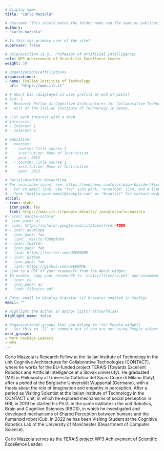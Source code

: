 ```yaml
---
# Display name
title: "Carlo Mazzola"

# Username (this should match the folder name and the name on publications)
authors:
- "carlo-mazzola"

# Is this the primary user of the site?
superuser: false

# Role/position (e.g., Professor of Artificial Intelligence)
role: WP3 Achievement of Scientific Excellence Leader
weight: 30

# Organizations/Affiliations
organizations:
- name: Italian Institute of Technology
  url: "https://www.iit.it"

# # Short bio (displayed in user profile at end of posts)
# bio: |
#   Research Fellow at Cognitive Architectures for Collaborative Technologies
#   unit of the Italian Institute of Technology in Genoa.

# List each interest with a dash
# interests:
# - Interest 1
# - Interest 2

# education:
#   courses:
#   - course: Title course 1
#     institution: Name of Institution
#     year: 2012
#   - course: Title course 1
#     institution: Name of Institution
#     year: 2012

# Social/Academic Networking
# For available icons, see: https://wowchemy.com/docs/page-builder/#icons
#   For an email link, use "fas" icon pack, "envelope" icon, and a link in the
#   form "mailto:your-email@example.com" or "#contact" for contact widget.
social:
- icon: globe
  icon_pack: fas
  link: https://www.iit.it/people-details/-/people/carlo-mazzola
#- icon: google-scholar
#  icon_pack: ai
#  link: https://scholar.google.com/citations?user=TODO
# - icon: envelope
#   icon_pack: fas
#   link: 'mailto:TODO@TODO'
# - icon: twitter
#   icon_pack: fab
#   link: https://twitter.com/USERNAME
# - icon: github
#   icon_pack: fab
#   link: https://github.com/USERNAME
# Link to a PDF of your resume/CV from the About widget.
# To enable, copy your resume/CV to `static/files/cv.pdf` and uncomment the lines below.
# - icon: cv
#   icon_pack: ai
#   link: files/cv.pdf

# Enter email to display Gravatar (if Gravatar enabled in Config)
email: ""

# Highlight the author in author lists? (true/false)
highlight_name: false

# Organizational groups that you belong to (for People widget)
#   Set this to `[]` or comment out if you are not using People widget.
user_groups:
- Work Package Leaders
- WP3
---
```

Carlo Mazzola is Research Fellow at the Italian Institute of Technology in the unit Cognitive Architectures for Collaborative Technologies (CONTACT), where he works for the EU-funded project TERAIS (Towards Excellent Robotics and Artificial Intelligence at a Slovak university). He graduated (MS) in Philosophy at Università Cattolica del Sacro Cuore di Milano (Italy), after a period at the Bergische Universität Wuppertal (Germany), with a thesis about the role of imagination and empathy in perception. After a period as Visiting Scientist at the Italian Institute of Technology in the CONTACT unit, in which he explored mechanisms of social perception in HRI, in 2019 he started his Ph.D. in the same institute in the unit Robotics, Brain and Cognitive Sciences (RBCS), in which he investigated and developed mechanisms of Shared Perception between humans and the humanoid robot iCub. In 2022 he has been Visiting Student at the Cognitive Robotics Lab of the University of Manchester (Department of Computer Science).

Carlo Mazzola serves as the TERAIS project WP3 Achievement of Scientific Excellence Leader.

